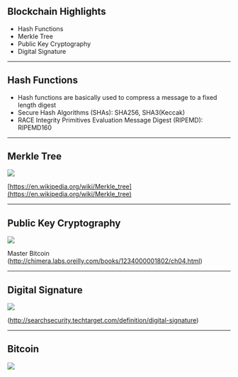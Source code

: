 ## Blockchain Highlights

- Hash Functions
- Merkle Tree
- Public Key Cryptography
- Digital Signature

---

## Hash Functions

- Hash functions are basically used to compress a message to a fixed length digest
- Secure Hash Algorithms (SHAs): SHA256, SHA3(Keccak)
- RACE Integrity Primitives Evaluation Message Digest (RIPEMD): RIPEMD160

---

## Merkle Tree

![](images/merkle-tree.png)

[https://en.wikipedia.org/wiki/Merkle_tree](https://en.wikipedia.org/wiki/Merkle_tree)

---

## Public Key Cryptography

![](images/pubkey.png)

Master Bitcoin (http://chimera.labs.oreilly.com/books/1234000001802/ch04.html)

---

## Digital Signature

![](images/digital-signature.png)

(http://searchsecurity.techtarget.com/definition/digital-signature)

---

## Bitcoin

![](images/blockchain.png)

